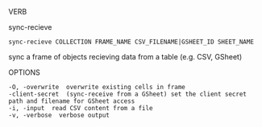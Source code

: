 VERB

sync-recieve

    sync-recieve COLLECTION FRAME_NAME CSV_FILENAME|GSHEET_ID SHEET_NAME

sync a frame of objects recieving data from a table (e.g. CSV, GSheet)

OPTIONS

    -O, -overwrite  overwrite existing cells in frame
    -client-secret  (sync-receive from a GSheet) set the client secret path and filename for GSheet access
    -i, -input  read CSV content from a file
    -v, -verbose  verbose output


